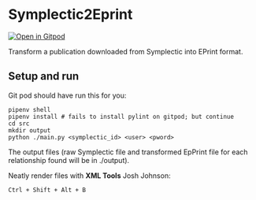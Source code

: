 # Symplectic2Eprint

[![Open in Gitpod](https://gitpod.io/button/open-in-gitpod.svg)](https://gitpod.io/#https://github.com/S-Stephen/Symplectic2Eprint)

Transform a publication downloaded from Symplectic into EPrint format.

## Setup and run

Git pod should have run this for you:

```
pipenv shell
pipenv install # fails to install pylint on gitpod; but continue
cd src
mkdir output
python ./main.py <symplectic_id> <user> <pword>
```

The output files (raw Symplectic file and transformed EpPrint file for each relationship found will be in ./output).

Neatly render files with __XML Tools__ Josh Johnson:

```
Ctrl + Shift + Alt + B
```

